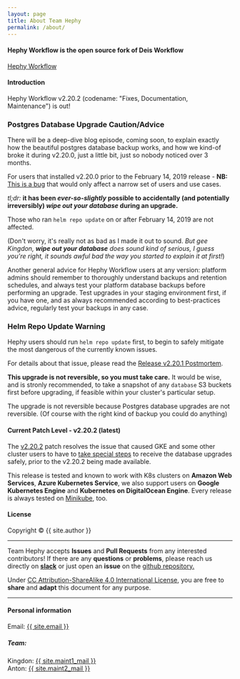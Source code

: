 ```yaml
---
layout: page
title: About Team Hephy
permalink: /about/
---
```


#### Hephy Workflow is the open source fork of Deis Workflow

[Hephy Workflow](https://web.teamhephy.com)

#### Introduction

Hephy Workflow v2.20.2 (codename: "Fixes, Documentation, Maintenance") is out!

### **Postgres Database Upgrade** Caution/Advice

There will be a deep-dive blog episode, coming soon, to explain exactly how
the beautiful postgres database backup works, and how we kind-of broke it
during v2.20.0, just a little bit, just so nobody noticed over 3 months.

For users that installed v2.20.0 prior to the February 14, 2019 release - **NB:**
[This is a bug][] that would only affect a narrow set of users and use cases.

*tl;dr:* **it has been _ever-so-slightly_ possible to accidentally (and
potentially irreversibly) *wipe out your database* during an upgrade.**

Those who ran `helm repo update` on or after February 14, 2019 are not affected.

(Don't worry, it's really not as bad as I made it out to sound. *But gee Kingdon,
**wipe out your database** does sound kind of serious, I guess you're right, it
sounds awful bad the way you started to explain it at first!*)

Another general advice for Hephy Workflow users at any version: platform admins should
remember to thoroughly understand backups and retention schedules, and always
test your platform database backups before performing an upgrade. Test upgrades
in your staging environment first, if you have one, and as always recommended
according to best-practices advice, regularly test your backups in any case.

### Helm Repo Update **Warning**

Hephy users should run `helm repo update` first, to begin to safely mitigate
the most dangerous of the currently known issues.

For details about that issue, please read the [Release v2.20.1 Postmortem](/blog/posts/announcements/release-v2-20-1-postmortem).

**This upgrade is not reversible, so you must take care.** It would be wise,
and is stronly recommended, to take a snapshot of any `database` S3 buckets
first before upgrading, if feasible within your cluster's particular setup.

The upgrade is not reversible because Postgres database upgrades are not
reversible.  (Of course with the right kind of backup you could do anything)

#### Current Patch Level - v2.20.2 (latest)

The [v2.20.2][] patch resolves the issue that caused GKE and some other cluster
users to have to [take special steps][] to receive the database upgrades
safely, prior to the v2.20.2 being made available.

This release is tested and known to work with K8s clusters on <b>Amazon Web Services</b>, <b>Azure Kubernetes Service</b>, we also support users on <b>Google Kubernetes Engine</b> and <b>Kubernetes on DigitalOcean Engine</b>.  Every release is always tested on <a href="https://github.com/kubernetes/minikube">Minikube</a>, too.

#### License

Copyright&nbsp;&copy;&nbsp;{{ site.author }}

- - -

Team Hephy accepts <b>Issues</b> and <b>Pull Requests</b> from any interested contributors!  If there are any <b>questions</b> or <b>problems</b>, please reach us directly on <b><a href="https://slack.teamhephy.info">slack</a></b>
or just open an <b>issue</b> on the <a href="https://github.com/teamhephy/workflow">github repository.</a>

Under [CC Attribution-ShareAlike 4.0 International License](https://creativecommons.org/licenses/by-sa/4.0/), you are free to <b>share</b> and <b>adapt</b> this document for any purpose.

- - -

#### Personal information

Email: <a href="mailto:{{ site.email }}">{{ site.email }}</a>

##### Team:

Kingdon: <a href="mailto:{{ site.maint1_mail }}">{{ site.maint1_mail }}</a><br/>
Anton: <a href="mailto:{{ site.maint2_mail }}">{{ site.maint2_mail }}</a>

[v2.20.2]: https://github.com/teamhephy/workflow/releases/tag/v2.20.2
[v2.20.1]: https://github.com/teamhephy/workflow/releases/tag/v2.20.1
[v2.20.0]: https://github.com/teamhephy/workflow/releases/tag/v2.20.0
[v2.19.4]: https://github.com/teamhephy/workflow/releases/tag/v2.19.4
[This is a bug]: /blog/posts/announcements/release-v2-20-1-postmortem#description-of-the-bug
[take special steps]: /blog/posts/announcements/rollback-v2-20-1-v2-20-0-controller-GKE-bug#the-fallout-from-automatic-upgrading-of-platform-database
[read this blog post for details]: /blog/posts/announcements/rollback-v2-20-1-v2-20-0-controller-GKE-bug
